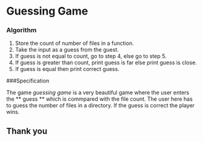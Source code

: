 # Guessing Game

### Algorithm

1. Store the count of number of files in a function.
2. Take the input as a guess from the guest.
3. If guess is not equal to count, go to step 4, else go to step 5.
4. If guess is greater than count, print guess is far else print guess is close.
5. If guess is equal then print correct guess.

###Specification

The game *guessing game* is a very beautiful game where the user enters the ** guess ** which is commpared with the file count.
The user here has to guess the number of files in a directory.
If the guess is correct the player wins.

##   Thank you  ##  
